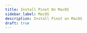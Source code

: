 ```yaml
---
title: Install Pinot On MacOS
sidebar_label: MacOS
description: Install Pinot on MacOS
draft: true
---
```



<!-- <InstallChoices docker={true} os="MacOS" packageManager="Homebrew" /> -->



